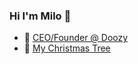### Hi I'm Milo 👋

- 🚀 [CEO/Founder @ Doozy](https://doozy.live)
- 🎄 [My Christmas Tree](https://xmastreeapp.com)
